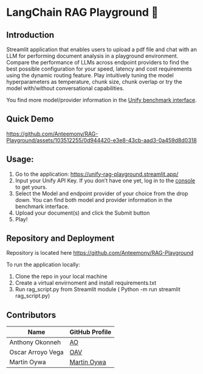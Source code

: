 # LangChain RAG Playground 🛝

## Introduction
Streamlit application that enables users to upload a pdf file and chat with an LLM for performing document analysis in a playground environment. 
Compare the performance of LLMs across endpoint providers to find the best possible configuration for your speed, latency and cost requirements using the dynamic routing feature.
Play intuitively tuning the model hyperparameters as temperature, chunk size, chunk overlap or try the model with/without conversational capabilities. 

You find more model/provider information in the [Unify benchmark interface](https://unify.ai/hub).


## Quick Demo

https://github.com/Anteemony/RAG-Playground/assets/103512255/0d944420-e3e8-43cb-aad3-0a459d8d0318




## Usage:
1. Go to the application: https://unify-rag-playground.streamlit.app/
2. Input your Unify API Key. If you don’t have one yet, log in to the [console](https://console.unify.ai/) to get yours.
3. Select the Model and endpoint provider of your choice from the drop down. You can find both model and provider information in the benchmark interface.
4. Upload your document(s) and click the Submit button
5. Play!


## Repository and Deployment
Repository is located here https://github.com/Anteemony/RAG-Playground 

To run the application locally:
1. Clone the repo in your local machine
2. Create a virtual envirnoment and install requirements.txt
3. Run rag_script.py from Streamlit module ( Python -m run streamlit rag_script.py)


## Contributors

| Name | GitHub Profile |
|------|----------------|
| Anthony Okonneh | [AO](https://github.com/Anteemony) |
| Oscar Arroyo Vega | [OAV](https://github.com/OscarArroyoVega) |
| Martin Oywa | [Martin Oywa](https://github.com/martinoywa) |

